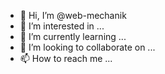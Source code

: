 - 👋 Hi, I’m @web-mechanik
- 👀 I’m interested in ...
- 🌱 I’m currently learning ...
- 💞️ I’m looking to collaborate on ...
- 📫 How to reach me ...

<!---
web-mechanik/web-mechanik is a ✨ special ✨ repository because its `README.md` (this file) appears on your GitHub profile.
You can click the Preview link to take a look at your changes.
--->
